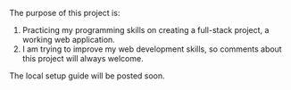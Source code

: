 
The purpose of this project is:
  1. Practicing my programming skills on creating a full-stack project, a working web application.
  2. I am trying to improve my web development skills, so comments about this project will always welcome.

The local setup guide will be posted soon.

